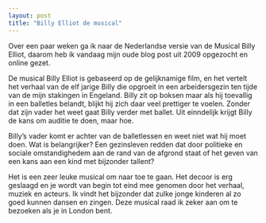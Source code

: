 ```yaml
---
layout: post
title: "Billy Elliot de musical"
---
```


Over een paar weken ga ik naar de Nederlandse versie van de Musical Billy Elliot, daarom heb ik vandaag mijn oude blog 
post uit 2009 opgezocht en online gezet.

De musical Billy Elliot is gebaseerd op de gelijknamige film, en het vertelt het verhaal van de elf jarige Billy die 
opgroeit in een arbeidersgezin ten tijde van de mijn stakingen in Engeland. Billy zit op boksen maar als hij toevallig 
in een balletles belandt, blijkt hij zich daar veel prettiger te voelen. Zonder dat zijn vader het weet gaat Billy verder 
met ballet. Uit einndelijk krijgt Billy de kans om auditie te doen, maar hoe.

<!--more-->

Billy’s vader komt er achter van de balletlessen en weet niet wat hij moet doen. Wat is belangrijker? Een gezinsleven redden dat 
door politieke en sociale omstandighedem aan de rand van de afgrond staat of het geven van een kans aan een kind met bijzonder 
tallent?

Het is een zeer leuke musical om naar toe te gaan. Het decoor is erg geslaagd en je wordt van begin tot eind mee genomen door 
het verhaal, muziek en acteurs. Ik vindt het bijzonder dat zulke jonge kinderen al zo goed kunnen dansen en zingen. Deze 
musical raad ik zeker aan om te bezoeken als je in London bent.